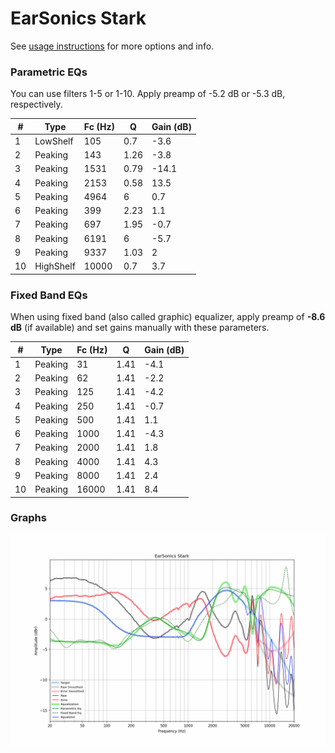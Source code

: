 # EarSonics Stark
See [usage instructions](https://github.com/jaakkopasanen/AutoEq#usage) for more options and info.

### Parametric EQs
You can use filters 1-5 or 1-10. Apply preamp of -5.2 dB or -5.3 dB, respectively.

|   # | Type      |   Fc (Hz) |    Q |   Gain (dB) |
|-----|-----------|-----------|------|-------------|
|   1 | LowShelf  |       105 | 0.7  |        -3.6 |
|   2 | Peaking   |       143 | 1.26 |        -3.8 |
|   3 | Peaking   |      1531 | 0.79 |       -14.1 |
|   4 | Peaking   |      2153 | 0.58 |        13.5 |
|   5 | Peaking   |      4964 | 6    |         0.7 |
|   6 | Peaking   |       399 | 2.23 |         1.1 |
|   7 | Peaking   |       697 | 1.95 |        -0.7 |
|   8 | Peaking   |      6191 | 6    |        -5.7 |
|   9 | Peaking   |      9337 | 1.03 |         2   |
|  10 | HighShelf |     10000 | 0.7  |         3.7 |

### Fixed Band EQs
When using fixed band (also called graphic) equalizer, apply preamp of **-8.6 dB** (if available) and set gains manually with these parameters.

|   # | Type    |   Fc (Hz) |    Q |   Gain (dB) |
|-----|---------|-----------|------|-------------|
|   1 | Peaking |        31 | 1.41 |        -4.1 |
|   2 | Peaking |        62 | 1.41 |        -2.2 |
|   3 | Peaking |       125 | 1.41 |        -4.2 |
|   4 | Peaking |       250 | 1.41 |        -0.7 |
|   5 | Peaking |       500 | 1.41 |         1.1 |
|   6 | Peaking |      1000 | 1.41 |        -4.3 |
|   7 | Peaking |      2000 | 1.41 |         1.8 |
|   8 | Peaking |      4000 | 1.41 |         4.3 |
|   9 | Peaking |      8000 | 1.41 |         2.4 |
|  10 | Peaking |     16000 | 1.41 |         8.4 |

### Graphs
![](./EarSonics%20Stark.png)
